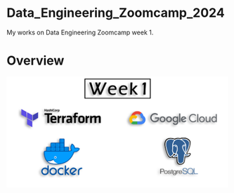 # Data_Engineering_Zoomcamp_2024
My works on Data Engineering Zoomcamp week 1.

# Overview
![Architecture Overview](./images/week1.png)
